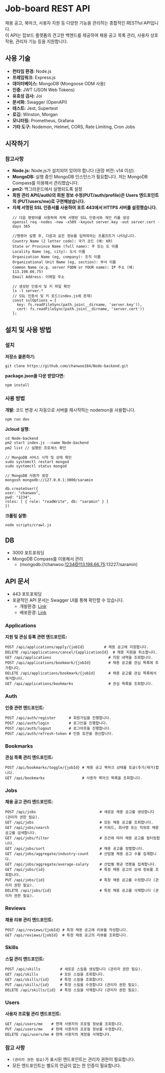 # Job-board REST API

채용 공고, 북마크, 사용자 지원 등 다양한 기능을 관리하는 종합적인 RESTful API입니다.<br>
이 API는 잡보드 플랫폼의 견고한 백엔드를 제공하여 채용 공고 목록 관리, 사용자 상호작용, 관리자 기능 등을 지원합니다.

## 사용 기술

- **런타임 환경:** Node.js
- **프레임워크:** Express.js
- **데이터베이스:** MongoDB (Mongoose ODM 사용)
- **인증:** JWT (JSON Web Tokens)
- **유효성 검사:** Joi
- **문서화:** Swagger (OpenAPI)
- **테스트:** Jest, Supertest
- **로깅:** Winston, Morgan
- **모니터링:** Prometheus, Grafana
- **기타 도구:** Nodemon, Helmet, CORS, Rate Limiting, Cron Jobs

## 시작하기

### 참고사항

- **Node.js:** Node.js가 설치되어 있어야 합니다 (권장 버전: v14 이상).
- **MongoDB:** 실행 중인 MongoDB 인스턴스가 필요합니다. 저는 MongoDB Compass를 이용해서 관리했습니다.
- **pm2:** 백그라운드에서 실행되도록 설정
- **회원 관리 API(/auth)의 회원 정보 수정(PUT/auth/profile)은 Users 엔드포인트의 (PUT/users/me)로 구현해놨습니다.**
- **자체 서명된 SSL 인증서를 사용하여 포트 443에서 HTTPS 서버를 설정했습니다.**
  ```
  // 다음 명령어를 사용하여 자체 서명된 SSL 인증서와 개인 키를 생성
  openssl req -nodes -new -x509 -keyout server.key -out server.cert -days 365

  //명령어 실행 후, 다음과 같은 정보를 입력하라는 프롬프트가 나타납니다.
  Country Name (2 letter code): 국가 코드 (예: KR)
  State or Province Name (full name): 주 또는 도 이름
  Locality Name (eg, city): 도시 이름
  Organization Name (eg, company): 조직 이름
  Organizational Unit Name (eg, section): 부서 이름
  Common Name (e.g. server FQDN or YOUR name): IP 주소 (예: 113.198.66.75)
  Email Address: 이메일 주소

  // 생성된 인증서 및 키 파일 확인
  ls -l server.*
  // SSL 인증서 및 키 로드(index.js에 존재)
  const sslOptions = {
    key: fs.readFileSync(path.join(__dirname, 'server.key')),
    cert: fs.readFileSync(path.join(__dirname, 'server.cert'))
  };
  ```
## 설치 및 사용 방법

### 설치
  **저장소 클론하기:**
   ```
   git clone https://github.com/chanwoo184/Node-backend.git
   ``` 
  **package.json을 다운 받았다면:**
   ```
   npm install 
   ```

### 사용 방법

  **개발:**
  코드 변경 시 자동으로 서버를 재시작하는 nodemon을 사용합니다.
  ```
  npm run dev
  ```
  **Jcloud 실행:**
  ```
  cd Node-backend
  pm2 start index.js --name Node-backend
  pm2 list // 실행된 프로세스 확인

  // MongoDB 서비스 시작 및 상태 확인
  sudo systemctl restart mongod
  sudo systemctl status mongod

  // MongoDB 사용자 생성
  mongosh mongodb://127.0.0.1:3000/saramin

  db.createUser({
  user: "chanwoo",
  pwd: "1234",
  roles: [ { role: "readWrite", db: "saramin" } ]
  })

  ```
  **크롤링 실행:**
  ```
  node scripts/crawl.js
  ```
## DB
- 3000 포트포워딩
- MongoDB Compass를 이용해서 관리
  - (mongodb://chanwoo:1234@113.198.66.75:13227/saramin)

## API 문서
- 443 포트포워딩
- 포괄적인 API 문서는 Swagger UI를 통해 확인할 수 있습니다.
  - 개발환경: [Link](http://localhost:3000/api-docs)
  - 배포환경: [Link](https://113.198.66.75:17227/api-docs/#/)

### **Applications**
**지원 및 관심 등록 관련 엔드포인트:**
```
POST /api/applications/apply/{jobId}         # 채용 공고에 지원합니다.
DELETE /api/applications/cancel/{applicationId}  # 채용 지원을 취소합니다.
GET /api/applications                          # 지원 내역을 조회합니다.
POST /api/applications/bookmark/{jobId}        # 채용 공고를 관심 목록에 추가합니다.
DELETE /api/applications/bookmark/{jobId}      # 채용 공고를 관심 목록에서 제거합니다.
GET /api/applications/bookmarks                # 관심 목록을 조회합니다.
```
### **Auth**
**인증 관련 엔드포인트:**
```
POST /api/auth/register      # 회원가입을 진행합니다.
POST /api/auth/login         # 로그인을 진행합니다.
POST /api/auth/logout        # 로그아웃을 진행합니다.
POST /api/auth/refresh-token # 인증 토큰을 갱신합니다.
```
### **Bookmarks**
**관심 목록 관리 엔드포인트:**
```
POST /api/bookmarks/toggle/{jobId} # 채용 공고 북마크 상태를 토글(추가/제거)합니다.
GET /api/bookmarks                 # 사용자 북마크 목록을 조회합니다.
```
### **Jobs**
**채용 공고 관리 엔드포인트:**
```
POST /api/jobs                             # 새로운 채용 공고를 생성합니다 (관리자 권한 필요).
GET /api/jobs                              # 모든 채용 공고를 조회합니다.
GET /api/jobs/search                       # 키워드, 회사명 또는 직위로 채용 공고를 검색합니다.
GET /api/jobs/filter                       # 조건에 따라 채용 공고를 필터링합니다.
GET /api/jobs/sort                         # 채용 공고를 정렬합니다.
GET /api/jobs/aggregate/industry-count     # 산업별 채용 공고 수를 집계합니다.
GET /api/jobs/aggregate/average-salary     # 산업별 평균 연봉을 집계합니다.
GET /api/jobs/{id}                         # 특정 채용 공고의 상세 정보를 조회합니다.
PUT /api/jobs/{id}                         # 특정 채용 공고를 수정합니다 (관리자 권한 필요).
DELETE /api/jobs/{id}                      # 특정 채용 공고를 삭제합니다 (관리자 권한 필요).
```
### **Reviews**
**채용 리뷰 관리 엔드포인트:**
```
POST /api/reviews/{jobId} # 특정 채용 공고에 리뷰를 작성합니다.
GET /api/reviews/{jobId}  # 특정 채용 공고의 리뷰를 조회합니다.
```
### **Skills**
**스킬 관리 엔드포인트:**
```
POST /api/skills         # 새로운 스킬을 생성합니다 (관리자 권한 필요).
GET /api/skills          # 모든 스킬을 조회합니다.
GET /api/skills/{id}     # 특정 스킬을 조회합니다.
PUT /api/skills/{id}     # 특정 스킬을 수정합니다 (관리자 권한 필요).
DELETE /api/skills/{id}  # 특정 스킬을 삭제합니다 (관리자 권한 필요).
```
### **Users**
**사용자 프로필 관리 엔드포인트:**
```
GET /api/users/me    # 현재 사용자의 프로필 정보를 조회합니다.
PUT /api/users/me    # 현재 사용자의 프로필 정보를 수정합니다.
DELETE /api/users/me # 현재 사용자의 계정을 삭제합니다.
```
### 참고 사항
- `(관리자 권한 필요)`가 표시된 엔드포인트는 관리자 권한이 필요합니다.
- 모든 엔드포인트는 별도의 언급이 없는 한 인증이 필요합니다.




